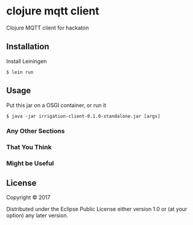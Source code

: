 # clojure mqtt client

Clojure MQTT client for hackaton

## Installation

Install Leiningen

    $ lein run

## Usage

Put this jar on a OSGI container, or run it

    $ java -jar irrigation-client-0.1.0-standalone.jar [args]

### Any Other Sections
### That You Think
### Might be Useful

## License

Copyright © 2017

Distributed under the Eclipse Public License either version 1.0 or (at
your option) any later version.